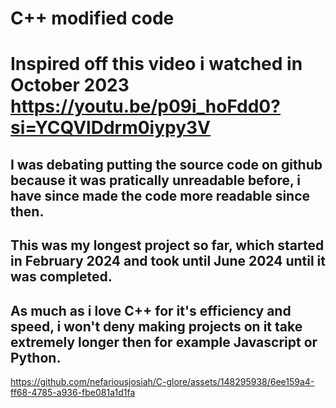 # C++ modified code 
# Inspired off this video i watched in October 2023 https://youtu.be/p09i_hoFdd0?si=YCQVlDdrm0iypy3V


## I was debating putting the source code on github because it was pratically unreadable before, i have since made the code more readable since then.

## This was my longest project so far, which started in February 2024 and took until June 2024 until it was completed.

## As much as i love C++ for it's efficiency and speed, i won't deny making projects on it take extremely longer then for example Javascript or Python.



https://github.com/nefariousjosiah/C-glore/assets/148295938/6ee159a4-ff68-4785-a936-fbe081a1d1fa

